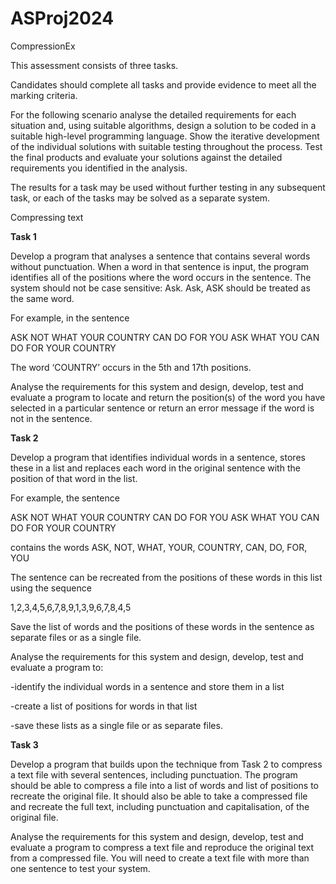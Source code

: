 # ASProj2024
CompressionEx

This assessment consists of three tasks. 

Candidates should complete all tasks and provide evidence to meet all the marking criteria. 

For the following scenario analyse the detailed requirements for each situation and, using suitable algorithms, design a solution to be coded in a suitable high-level programming language. Show the iterative development of the individual solutions with suitable testing throughout the process. Test the final products and evaluate your solutions against the detailed requirements you identified in the analysis. 

The results for a task may be used without further testing in any subsequent task, or each of the tasks may be solved as a separate system. 

Compressing text 

<b>Task 1</b> 

Develop a program that analyses a sentence that contains several words without punctuation. When a word in that sentence is input, the program identifies all of the positions where the word occurs in the sentence. The system should not be case sensitive: Ask. Ask, ASK should be treated as the same word. 

For example, in the sentence 

ASK NOT WHAT YOUR COUNTRY CAN DO FOR YOU ASK WHAT YOU CAN DO FOR YOUR COUNTRY 

The word ‘COUNTRY’ occurs in the 5th and 17th positions. 

Analyse the requirements for this system and design, develop, test and evaluate a program to locate and return the position(s) of the word you have selected in a particular sentence or return an error message if the word is not in the sentence. 

<b>Task 2</b> 

Develop a program that identifies individual words in a sentence, stores these in a list and replaces each word in the original sentence with the position of that word in the list. 

For example, the sentence 

ASK NOT WHAT YOUR COUNTRY CAN DO FOR YOU ASK WHAT YOU CAN DO FOR YOUR COUNTRY 

contains the words ASK, NOT, WHAT, YOUR, COUNTRY, CAN, DO, FOR, YOU 

The sentence can be recreated from the positions of these words in this list using the sequence 

1,2,3,4,5,6,7,8,9,1,3,9,6,7,8,4,5 

Save the list of words and the positions of these words in the sentence as separate files or as a single file. 

Analyse the requirements for this system and design, develop, test and evaluate a program to: 

-identify the individual words in a sentence and store them in a list  

-create a list of positions for words in that list 

-save these lists as a single file or as separate files. 

<b>Task 3</b> 

Develop a program that builds upon the technique from Task 2 to compress a text file with several sentences, including punctuation. The program should be able to compress a file into a list of words and list of positions to recreate the original file. It should also be able to take a compressed file and recreate the full text, including punctuation and capitalisation, of the original file. 

Analyse the requirements for this system and design, develop, test and evaluate a program to compress a text file and reproduce the original text from a compressed file. You will need to create a text file with more than one sentence to test your system. 

 

 
